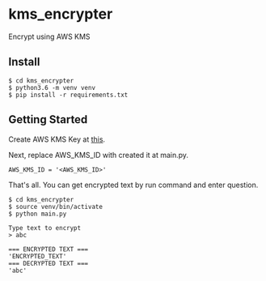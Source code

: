 # kms_encrypter

Encrypt using AWS KMS

## Install

    $ cd kms_encrypter
    $ python3.6 -m venv venv
    $ pip install -r requirements.txt

## Getting Started


Create AWS KMS Key at <a href="https://aws.amazon.com/jp/iam/" target="_blank">this</a>.

Next, replace AWS_KMS_ID  with created it at main.py.

    AWS_KMS_ID = '<AWS_KMS_ID>'

That's all. You can get encrypted text by run command and enter question.

    $ cd kms_encrypter
    $ source venv/bin/activate
    $ python main.py
    
    Type text to encrypt 
    > abc
    
    === ENCRYPTED TEXT ===
    'ENCRYPTED_TEXT'
    === DECRYPTED TEXT === 
    'abc'













